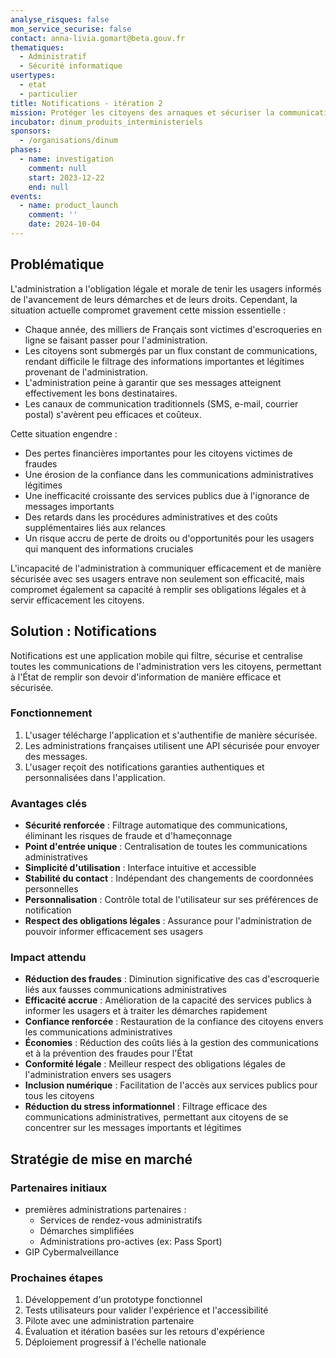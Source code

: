 ```yaml
---
analyse_risques: false
mon_service_securise: false
contact: anna-livia.gomart@beta.gouv.fr
thematiques:
  - Administratif
  - Sécurité informatique
usertypes:
  - etat
  - particulier
title: Notifications - itération 2
mission: Protéger les citoyens des arnaques et sécuriser la communication administrative
incubator: dinum_produits_interministeriels
sponsors:
  - /organisations/dinum
phases:
  - name: investigation
    comment: null
    start: 2023-12-22
    end: null
events:
  - name: product_launch
    comment: ''
    date: 2024-10-04
---
```

## Problématique

L'administration a l'obligation légale et morale de tenir les usagers informés de l'avancement de leurs démarches et de leurs droits. Cependant, la situation actuelle compromet gravement cette mission essentielle :

- Chaque année, des milliers de Français sont victimes d'escroqueries en ligne se faisant passer pour l'administration.
- Les citoyens sont submergés par un flux constant de communications, rendant difficile le filtrage des informations importantes et légitimes provenant de l'administration.
- L'administration peine à garantir que ses messages atteignent effectivement les bons destinataires.
- Les canaux de communication traditionnels (SMS, e-mail, courrier postal) s'avèrent peu efficaces et coûteux.

Cette situation engendre :

- Des pertes financières importantes pour les citoyens victimes de fraudes
- Une érosion de la confiance dans les communications administratives légitimes
- Une inefficacité croissante des services publics due à l'ignorance de messages importants
- Des retards dans les procédures administratives et des coûts supplémentaires liés aux relances
- Un risque accru de perte de droits ou d'opportunités pour les usagers qui manquent des informations cruciales

L'incapacité de l'administration à communiquer efficacement et de manière sécurisée avec ses usagers entrave non seulement son efficacité, mais compromet également sa capacité à remplir ses obligations légales et à servir efficacement les citoyens.

## Solution : Notifications

Notifications est une application mobile qui filtre, sécurise et centralise toutes les communications de l'administration vers les citoyens, permettant à l'État de remplir son devoir d'information de manière efficace et sécurisée.

### Fonctionnement

1. L'usager télécharge l'application et s'authentifie de manière sécurisée.
2. Les administrations françaises utilisent une API sécurisée pour envoyer des messages.
3. L'usager reçoit des notifications garanties authentiques et personnalisées dans l'application.

### Avantages clés

- **Sécurité renforcée** : Filtrage automatique des communications, éliminant les risques de fraude et d'hameçonnage
- **Point d'entrée unique** : Centralisation de toutes les communications administratives
- **Simplicité d'utilisation** : Interface intuitive et accessible
- **Stabilité du contact** : Indépendant des changements de coordonnées personnelles
- **Personnalisation** : Contrôle total de l'utilisateur sur ses préférences de notification
- **Respect des obligations légales** : Assurance pour l'administration de pouvoir informer efficacement ses usagers

### Impact attendu

- **Réduction des fraudes** : Diminution significative des cas d'escroquerie liés aux fausses communications administratives
- **Efficacité accrue** : Amélioration de la capacité des services publics à informer les usagers et à traiter les démarches rapidement
- **Confiance renforcée** : Restauration de la confiance des citoyens envers les communications administratives
- **Économies** : Réduction des coûts liés à la gestion des communications et à la prévention des fraudes pour l'État
- **Conformité légale** : Meilleur respect des obligations légales de l'administration envers ses usagers
- **Inclusion numérique** : Facilitation de l'accès aux services publics pour tous les citoyens
- **Réduction du stress informationnel** : Filtrage efficace des communications administratives, permettant aux citoyens de se concentrer sur les messages importants et légitimes

## Stratégie de mise en marché

### Partenaires initiaux
- premières administrations partenaires :
    - Services de rendez-vous administratifs
    - Démarches simplifiées
    - Administrations pro-actives (ex: Pass Sport)
- GIP Cybermalveillance

### Prochaines étapes
1. Développement d'un prototype fonctionnel
2. Tests utilisateurs pour valider l'expérience et l'accessibilité
3. Pilote avec une administration partenaire
4. Évaluation et itération basées sur les retours d'expérience
5. Déploiement progressif à l'échelle nationale